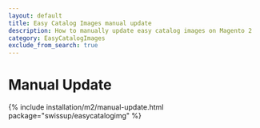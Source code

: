```yaml
---
layout: default
title: Easy Catalog Images manual update
description: How to manually update easy catalog images on Magento 2
category: EasyCatalogImages
exclude_from_search: true
---
```


# Manual Update

{% include installation/m2/manual-update.html package="swissup/easycatalogimg" %}
